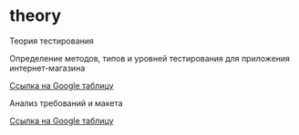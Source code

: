# theory
Теория тестирования

Определение методов, типов и уровней тестирования для приложения интернет-магазина

[Ссылка на Google таблицу](https://docs.google.com/spreadsheets/d/1aSOp538ACmflnXcUZRNTxpSH5NQmhEBoH8tGIHSwqPM/edit?gid=0#gid=0)

Анализ требований и макета

[Ссылка на Google таблицу](https://docs.google.com/spreadsheets/d/1E0KOQgwzFToZLtMt4sQaCUQiktJov35aFlxqGOh-YWQ/edit?usp=sharing)
